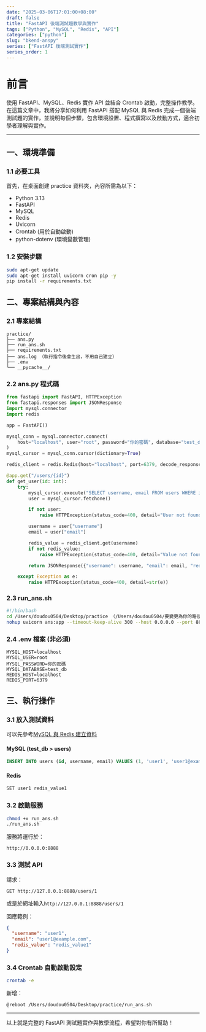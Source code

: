 ```yaml
---
date: "2025-03-06T17:01:00+08:00"
draft: false
title: "FastAPI 後端測試題教學與實作"
tags: ["Python", "MySQL", "Redis", "API"]
categories: ["python"]
slug: "bkend-anspy"
series: ["FastAPI 後端測試實作"]
series_order: 1
---
```


# 前言

使用 FastAPI、MySQL、Redis 實作 API 並結合 Crontab 啟動，完整操作教學。
在這篇文章中，我將分享如何利用 FastAPI 搭配 MySQL 與 Redis 完成一個後端測試題的實作，並說明每個步驟，包含環境設置、程式撰寫以及啟動方式，適合初學者理解與實作。

<!--more-->

---

## 一、環境準備

### 1.1 必要工具

首先，在桌面創建 practice 資料夾，內容所需為以下：

- Python 3.13
- FastAPI
- MySQL
- Redis
- Uvicorn
- Crontab (用於自動啟動)
- python-dotenv (環境變數管理)

### 1.2 安裝步驟

```bash
sudo apt-get update
sudo apt-get install uvicorn cron pip -y
pip install -r requirements.txt
```

## 二、專案結構與內容

### 2.1 專案結構

```
practice/
├── ans.py
├── run_ans.sh
├── requirements.txt
├── ans.log （執行指令後會生出，不用自己建立）
├── .env
└── __pycache__/
```

### 2.2 ans.py 程式碼

```python
from fastapi import FastAPI, HTTPException
from fastapi.responses import JSONResponse
import mysql.connector
import redis

app = FastAPI()

mysql_conn = mysql.connector.connect(
    host="localhost", user="root", password="你的密碼", database="test_db"
)
mysql_cursor = mysql_conn.cursor(dictionary=True)

redis_client = redis.Redis(host="localhost", port=6379, decode_responses=True)

@app.get("/users/{id}")
def get_user(id: int):
    try:
        mysql_cursor.execute("SELECT username, email FROM users WHERE id = %s", (id,))
        user = mysql_cursor.fetchone()

        if not user:
            raise HTTPException(status_code=400, detail="User not found in MySQL")

        username = user["username"]
        email = user["email"]

        redis_value = redis_client.get(username)
        if not redis_value:
            raise HTTPException(status_code=400, detail="Value not found in Redis")

        return JSONResponse({"username": username, "email": email, "redis_value": redis_value})

    except Exception as e:
        raise HTTPException(status_code=400, detail=str(e))
```

### 2.3 run_ans.sh

```bash
#!/bin/bash
cd /Users/doudou0504/Desktop/practice （/Users/doudou0504/要變更為你的路徑）
nohup uvicorn ans:app --timeout-keep-alive 300 --host 0.0.0.0 --port 8888 --reload >> ans.log 2>&1 &
```

### 2.4 .env 檔案 (非必須)

```
MYSQL_HOST=localhost
MYSQL_USER=root
MYSQL_PASSWORD=你的密碼
MYSQL_DATABASE=test_db
REDIS_HOST=localhost
REDIS_PORT=6379
```

## 三、執行操作

### 3.1 放入測試資料

可以先參考[MySQL 與 Redis 建立資料]()

#### MySQL (test_db > users)

```sql
INSERT INTO users (id, username, email) VALUES (1, 'user1', 'user1@example.com');
```

#### Redis

```bash
SET user1 redis_value1
```

### 3.2 啟動服務

```bash
chmod +x run_ans.sh
./run_ans.sh
```

服務將運行於：

```
http://0.0.0.0:8888
```

### 3.3 測試 API

請求：

```
GET http://127.0.0.1:8888/users/1
```

或是於網址輸入`http://127.0.0.1:8888/users/1`

回應範例：

```json
{
  "username": "user1",
  "email": "user1@example.com",
  "redis_value": "redis_value1"
}
```

### 3.4 Crontab 自動啟動設定

```bash
crontab -e
```

新增：

```
@reboot /Users/doudou0504/Desktop/practice/run_ans.sh
```

---

以上就是完整的 FastAPI 測試題實作與教學流程，希望對你有所幫助！
